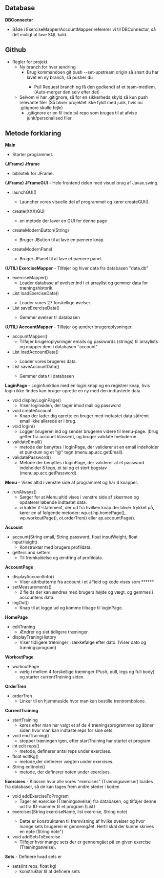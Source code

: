 ## Database 
**DBConnector**
  - Både i ExerciseMapper/AccountMapper refererer vi til DBConnector, så det muligt at lave SQL kald.

## Github
* Regler for projekt
  * Ny branch for hver ændring
    * Brug kommandoen  git push --set-upstream origin <branchname> så snart du har lavet en ny branch, så pusher du
      * Pull Request branch og få den godkendt af et team-medlem. (Auto-merger den selv efter det)
  * Selvom vi har .gitignore, så for en sikkerheds skyld så kun push relevante filer (Så bliver projektet ikke fyldt med junk, hvis nu .gitignore skulle fejle)
    * .gitignore er en fil inde på repo som bruges til at afvise junk/personalised filer.



## Metode forklaring

**Main**
- Starter programmet. 

**(JFrame) Jframe**
- bibliotek for JFrame. 

**(JFrame) JFrameGUI** - 
Hele frontend delen med visuel brug af Javax.swing. 
- launchGUI() 
  - Launcher vores visuelle del af programmet og kører createGUI(). 

- create(XXX)GUI
  - en metode der laver en GUI for denne page

- createModernButton(String) 
  - Bruger JButton til at lave en pænere knap. 
- createModernPanel
  - Bruger JPanel til at lave et pænere panel. 

**(UTIL) ExerciseMapper** - Tilføjer og hiver data fra databasen "data.db"
- exerciseMapper()
  -  Loader database af øvelser ind i et arraylist og gemmer data for træningshistorik. 
- List<exercises> loadExerciseData()
  - Loader vores 27 forskellige øvelser. 
- List<exercise> saveExerciseData()
  - Gemmer øvelser til databasen

**(UTIL) AccountMapper** - Tilføjer og ændrer brugeroplysninger. 
- accountMapper()
  - Tilføjer brugeroplysninger emails og passwords (strings) til arraylists og mapper dem i databasen "account"
- List<account> loadAccountData()
  - Loader vores brugeres data.
- List<account> saveAccountData()
  - Gemmer data til databasen

**LoginPage** - Loginfunktion med en login knap og en registrer knap, hvis login ikke findes kan bruger oprette en ny med den indtastede data. 

- void displayLoginPage()
  - Viser loginsiden, der tager imod mail og password
- void createAccount
  - Knap der lader dig oprette en bruger med indtastet data såfremt email ikke allerede er i brug. 
- void login()
  - Logger brugeren ind og sender brugeren videre til menu-page. (brug getter fra account klassen), og bruger validate metoderne.
- validateEmail()
  - metode der benyttes i loginPage, der validerer at en email indeholder et punktum og et "@" tegn (menu.ap.acc.getEmail).
- validatePassword()
  - Metode der benyttes i loginPage, der validerer at et password indeholder 8 tegn, et tal og et stort bogstav (menu.ap.acc.getPassword).

**Menu** - Vises altid i venstre side af programmet og har 4 knapper.
- runAlways()
  - Sørger for at Menu altid vises i venstre side af skærmen og opdaterer løbende indtastet data.
  - vi kalder if-statement, der ud fra hvilken knap der bliver trykket på, kører en af følgende metoder: wp.ct.hp.homePage(), wp.workoutPage(), ot.orderTren() eller ap.accountPage(). 
  
**Account**
- account(String email, String password, float inputWeight, float inputHeight)
  - Konstruktør med brugers profildata. 
- getters and setters
  - Til fremkaldelse og ændring af profildata. 

**AccountPage**
- displayAccountInfo()
  - Viser attributterne fra account i et JField og kode vises som ******
- setMeasurements()
  - 2 fields der kan ændres med brugers højde og vægt. og gemmes i accountens data.
- logOut()
  - Knap til at logge ud og komme tilbage til loginPage.

**HomePage**
- editTraning
  - Ændrer og slet tidligere træninger. 
- displayTraningHistory
  - Viser tidligere træninger i rækkefølge efter dato. (Viser dato og træningsprogram)

**WorkoutPage**
- workoutPage
  - vælg i mellem 4 forskellige træninger (Push, pull, legs og full body) og starter currentTraining siden. 

**OrderTren**
- orderTren
  - Linker til en hjemmeside hvor man kan bestille trentrombolone. 


**CurrentTraining**
- startTraining
  - køres efter man har valgt et af de 4 træningsprogrammer og åbner siden hvor man kan indtaste reps for sine sets. 
- void endTraining()
  - stopper træningen igen, efter startTraining har startet et program. 
- int edit reps()
  - metode, definerer antal reps under exercises.
- float editKg()
  - metode,der definerer vægten under exercises.
- String editnote()
  - metode, der definerer noten under exercises.

**Exercises** - Klassen hvor alle vores "exercises" (Træningsøvelser) loades fra databaser, så de kan tages frem andre steder i koden.
- void addExerciseToProgram 
  - Tager en exercise (Træningsøvelse) fra databasen, og tilføjer denne ud fra ID-nummer til et program (List)
- exercises(String exerciseName, list<sets> exercise, String note)
  - Dette er konstruktøren til fremvisning af hvilke øvelser og hvor mange sets brugeren er gennemgået. Hertil skal der kunne skrives en note (String note")
- void addSetsToExercise 
  - Tilføjer hvor mange sets der er gennemgået på en given exercise (Træningsøvelse).

**Sets** - Definere hvad sets er 
- sets(int reps, float kg)
  - konstruktør til at definere sets


